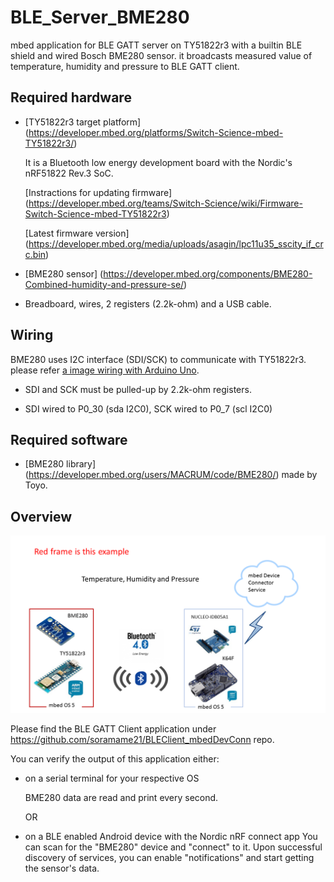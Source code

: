 # BLE_Server_BME280
mbed application for BLE GATT server on TY51822r3 with a builtin BLE shield and wired Bosch BME280 sensor. it broadcasts measured value of temperature, humidity and pressure to BLE GATT client.

## Required hardware
* [TY51822r3 target platform] (https://developer.mbed.org/platforms/Switch-Science-mbed-TY51822r3/)
    
    It is a Bluetooth low energy development board with the Nordic's nRF51822 Rev.3 SoC.
    
    [Instractions for updating firmware] (https://developer.mbed.org/teams/Switch-Science/wiki/Firmware-Switch-Science-mbed-TY51822r3)

    [Latest firmware version] (https://developer.mbed.org/media/uploads/asagin/lpc11u35_sscity_if_crc.bin)

* [BME280 sensor] (https://developer.mbed.org/components/BME280-Combined-humidity-and-pressure-se/)
    
* Breadboard, wires, 2 registers (2.2k-ohm) and a USB cable.

## Wiring
BME280 uses I2C interface (SDI/SCK) to communicate with TY51822r3. please refer [a image wiring with Arduino Uno](http://trac.switch-science.com/attachment/wiki/BME280/s-BME280_12.jpg).
* SDI and SCK must be pulled-up by 2.2k-ohm registers.

* SDI wired to P0_30 (sda I2C0), SCK wired to P0_7 (scl I2C0)

## Required software
* [BME280 library] (https://developer.mbed.org/users/MACRUM/code/BME280/) made by Toyo. 

## Overview
![Overview of Demo](myImageBME280.tif)



Please find the BLE GATT Client application under https://github.com/soramame21/BLEClient_mbedDevConn repo.

You can verify the output of this application either:
  - on a serial terminal for your respective OS
  
    BME280 data are read and print every second.
    
    OR
  - on a BLE enabled Android device with the Nordic nRF connect app
    You can scan for the "BME280" device and "connect" to it. Upon successful discovery of services, you can enable "notifications" and start getting the sensor's data.
